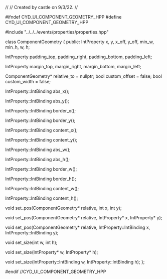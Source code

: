 //
// Created by castle on 9/3/22.
//

#ifndef CYD_UI_COMPONENT_GEOMETRY_HPP
#define CYD_UI_COMPONENT_GEOMETRY_HPP

#include "../../../events/properties/properties.hpp"

class ComponentGeometry {
public:
  IntProperty x,
              y,
              x_off,
              y_off,
              min_w,
              min_h,
              w,
              h;
  
  IntProperty padding_top,
              padding_right,
              padding_bottom,
              padding_left;
  
  IntProperty margin_top,
              margin_right,
              margin_bottom,
              margin_left;
  
  ComponentGeometry* relative_to = nullptr;
  bool custom_offset = false;
  bool custom_width   = false;
  
  IntProperty::IntBinding abs_x();
  
  IntProperty::IntBinding abs_y();
  
  IntProperty::IntBinding border_x();
  
  IntProperty::IntBinding border_y();
  
  IntProperty::IntBinding content_x();
  
  IntProperty::IntBinding content_y();
  
  IntProperty::IntBinding abs_w();
  
  IntProperty::IntBinding abs_h();
  
  IntProperty::IntBinding border_w();
  
  IntProperty::IntBinding border_h();
  
  IntProperty::IntBinding content_w();
  
  IntProperty::IntBinding content_h();
  
  
  void set_pos(ComponentGeometry* relative, int x, int y);
  
  void set_pos(ComponentGeometry* relative, IntProperty* x, IntProperty* y);
  
  void set_pos(ComponentGeometry* relative, IntProperty::IntBinding x, IntProperty::IntBinding y);
  
  
  void set_size(int w, int h);
  
  void set_size(IntProperty* w, IntProperty* h);
  
  void set_size(IntProperty::IntBinding w, IntProperty::IntBinding h);
};


#endif //CYD_UI_COMPONENT_GEOMETRY_HPP
